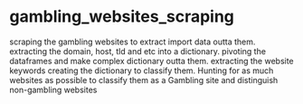 # gambling_websites_scraping
scraping the gambling websites to extract import data outta them. 
extracting the domain, host, tld and etc into a dictionary. 
pivoting the dataframes and make complex dictionary outta them.
extracting the website keywords creating the dictionary to classify them. 
Hunting for as much websites as possible to classify them as a Gambling site and distinguish non-gambling websites

